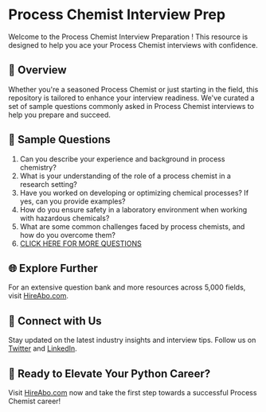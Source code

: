 # Process Chemist Interview Prep

Welcome to the Process Chemist Interview Preparation ! This resource is designed to help you ace your Process Chemist interviews with confidence.

## 🚀 Overview

Whether you're a seasoned Process Chemist or just starting in the field, this repository is tailored to enhance your interview readiness. We've curated a set of sample questions commonly asked in Process Chemist interviews to help you prepare and succeed.

## 📝 Sample Questions

1. Can you describe your experience and background in process chemistry?
2. What is your understanding of the role of a process chemist in a research setting?
3. Have you worked on developing or optimizing chemical processes? If yes, can you provide examples?
4. How do you ensure safety in a laboratory environment when working with hazardous chemicals?
5. What are some common challenges faced by process chemists, and how do you overcome them?
6. [CLICK HERE FOR MORE QUESTIONS](https://hireabo.com/job/5_2_7/Process%20Chemist)

## 🌐 Explore Further

For an extensive question bank and more resources across 5,000 fields, visit [HireAbo.com](https://www.hireabo.com).

## 📱 Connect with Us

Stay updated on the latest industry insights and interview tips. Follow us on [Twitter](https://twitter.com/hireabo) and [LinkedIn](https://www.linkedin.com/in/hire-abo-3609972a8/).

## 🚀 Ready to Elevate Your Python Career?

Visit [HireAbo.com](https://www.hireabo.com) now and take the first step towards a successful Process Chemist career!